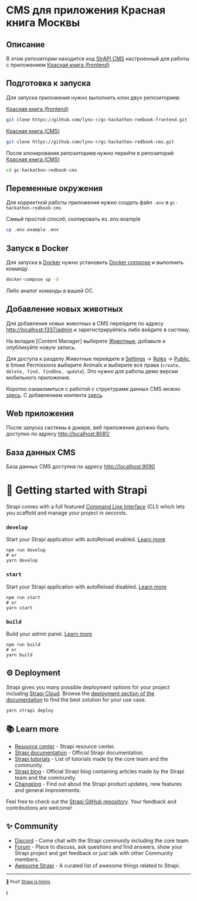 # CMS для приложения Красная книга Москвы

## Описание

В этом репозитории находится код [StrAPI CMS](https://strapi.io) настроенный для работы с приложением [Красная книга (frontend)](https://github.com/lynx-r/gc-hackathon-redbook-frontend.git)

## Подготовка к запуска

Для запуска приложения нужно выполнить клон двух репозиториев:

[Красная книга (frontend)](https://github.com/lynx-r/gc-hackathon-redbook-frontend.git)

```bash
git clone https://github.com/lynx-r/gc-hackathon-redbook-frontend.git
```

[Красная книга (CMS)](https://github.com/lynx-r/gc-hackathon-redbook-cms)

```bash
git clone https://github.com/lynx-r/gc-hackathon-redbook-cms.git
```

После клонирования репозиториев нужно перейти в репозиторий [Красная книга (CMS)](https://github.com/lynx-r/gc-hackathon-redbook-cms)

```bash
cd gc-hackathon-redbook-cms
```

## Переменные окружения

Для корректной работы приложения нужно создать файл `.env` в `gc-hackathon-redbook-cms`

Самый простой способ, скопировать из .env.example

```bash
cp .env.example .env
```

## Запуск в Docker

Для запуска в [Docker](https://www.docker.com/) нужно установить [Docker compose](https://docs.docker.com/compose/) и выполнить команду

```bash
docker-compose up -d
```

Либо аналог команды в вашей ОС.

## Добавление новых животных

Для добавления новых животных в CMS перейдите по адресу [http://localhost:1337/admin](http://localhost:1337/admin) и зарегистрируйтесь либо войдите в систему.

На вкладке [Content Manager] выберите [Животные](http://localhost:1337/admin/content-manager/collection-types/api::animal.animal?page=1&pageSize=10&sort=name:ASC), добавьте и опубликуйте новую запись.

Для доступа к разделу Животные перейдите в [Settings](http://localhost:1337/admin/settings/application-infos) -> [Roles](http://localhost:1337/admin/settings/users-permissions/roles) -> [Public](http://localhost:1337/admin/settings/users-permissions/roles/2), в блоке Permissions выберите Animals и выберите все права (`create, delete, find, findOne, update`). Это нужно для работы демо версии мобильного приложения.

Коротко ознакомиться с работой с структурами данных CMS можно [здесь](https://docs.strapi.io/dev-docs/quick-start#-part-b-build-your-data-structure-with-the-content-type-builder). С добавлением контента [здесь](https://docs.strapi.io/dev-docs/quick-start#-part-d-add-content-to-your-strapi-cloud-project-with-the-content-manager).

## Web приложения

После запуска системы в докере, веб приложение должно быть доступно по адресу [http://localhost:8081/](http://localhost:8081/)

## База данных CMS

База данных CMS доступна по адресу [http://localhost:9090](http://localhost:9090)

# 🚀 Getting started with Strapi

Strapi comes with a full featured [Command Line Interface](https://docs.strapi.io/dev-docs/cli) (CLI) which lets you scaffold and manage your project in seconds.

### `develop`

Start your Strapi application with autoReload enabled. [Learn more](https://docs.strapi.io/dev-docs/cli#strapi-develop)

```
npm run develop
# or
yarn develop
```

### `start`

Start your Strapi application with autoReload disabled. [Learn more](https://docs.strapi.io/dev-docs/cli#strapi-start)

```
npm run start
# or
yarn start
```

### `build`

Build your admin panel. [Learn more](https://docs.strapi.io/dev-docs/cli#strapi-build)

```
npm run build
# or
yarn build
```

## ⚙️ Deployment

Strapi gives you many possible deployment options for your project including [Strapi Cloud](https://cloud.strapi.io). Browse the [deployment section of the documentation](https://docs.strapi.io/dev-docs/deployment) to find the best solution for your use case.

```
yarn strapi deploy
```

## 📚 Learn more

- [Resource center](https://strapi.io/resource-center) - Strapi resource center.
- [Strapi documentation](https://docs.strapi.io) - Official Strapi documentation.
- [Strapi tutorials](https://strapi.io/tutorials) - List of tutorials made by the core team and the community.
- [Strapi blog](https://strapi.io/blog) - Official Strapi blog containing articles made by the Strapi team and the community.
- [Changelog](https://strapi.io/changelog) - Find out about the Strapi product updates, new features and general improvements.

Feel free to check out the [Strapi GitHub repository](https://github.com/strapi/strapi). Your feedback and contributions are welcome!

## ✨ Community

- [Discord](https://discord.strapi.io) - Come chat with the Strapi community including the core team.
- [Forum](https://forum.strapi.io/) - Place to discuss, ask questions and find answers, show your Strapi project and get feedback or just talk with other Community members.
- [Awesome Strapi](https://github.com/strapi/awesome-strapi) - A curated list of awesome things related to Strapi.

---

<sub>🤫 Psst! [Strapi is hiring](https://strapi.io/careers).</sub>

t
